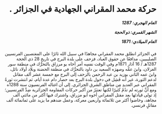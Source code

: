 <h1 dir="rtl">حركة محمد المقراني الجهادية في الجزائر .</h1>

<h5 dir="rtl">العام الهجري:  1287

الشهر القمري: ذو الحجة

العام الميلادي: 1871</h5>

<p dir="rtl">في الجزائر انطلق محمد المقراني مجاهدًا في سبيل الله ثائرًا على المغتصبين الفرنسيين الصليبيين، مدافعًا عن حقوق العباد، فزحف على بلدة البرج في تاريخ 28 ذي الحجة 1287هـ / 16 آذار 1871م وفي الوقت نفسِه أمر أخاه بو مرزاق بالتحرُّك في منطقة سور الغزلان، وابنَ عمِّه وصهرَه السعيد بن داود بالتحرُّك في منطقة الحضنة وبلاد أولاد نائل، وابنَ عمه الثاني بوزيد بن عبد الرحمن بالزحف إلى البرج مع خمسة عشر ألف مقاتل لدعم الثورة، غير أنه فَشِل في دخول بلدة البرج بعد حصار دام عدة أيام، ثم انتشرت ثورةُ المقراني عبر العديدِ مِن مناطق الشرق الجزائري. إلى أن اغتاله الفرنسيون سنة 1288ه ومع أنَّ ثورته لم تدُمْ كثيرًا لكنها تعتبَرُ من أكبر حركات المقاومة الجزائرية ضِدَّ الفرنسيين؛ إذ تولى قيادتَها بعد مقتل المقراني أخوه أبو مزراق، واشترك فيها أكثر من مائتي ألف مجاهد، وخاضوا أكثر من ثلاثمائة وأربعين معركة، وعمل ضدهم ما يزيد على ثمانمائة ألف مقاتلٍ فرنسي.</p></br>

